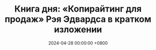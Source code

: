 ---
title: "Книга дня: «Копирайтинг для продаж» Рэя Эдвардса в кратком изложении"
description: >-
 Увеличивайте продажи с книгой Рэя Эдвардса! Практичные советы по копирайтингу, маркетингу и созданию текстов для бизнеса.
date: 2024-04-28 00:00:00 +0800
categories: [Мышление, Конспекты-книг]
tags:
  [
    обзор-книги,
    рэй-эдвардс,
    копирайтинг,
    маркетинг,
    продажи,
    онлайн-продажи,
    бизнес,
    убедительное-письмо,
    цифровой-маркетинг,
    контент,
    конверсия,
    email-маркетинг,
    продающие-тексты,
    стратегии-продаж,
    создание-офферов
  ]
image:
alt: Обложка книги Копирайтинг для продаж Рэя Эдвардса
fallback:
  -
  # Replace with the URL of your backup image
  -
  # Replace with the URL of your backup image
---